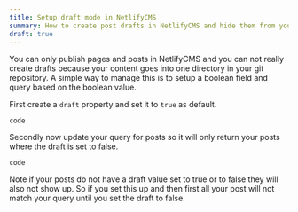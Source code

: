 ```yaml
---
title: Setup draft mode in NetlifyCMS
summary: How to create post drafts in NetlifyCMS and hide them from your app
draft: true
---
```

You can only publish pages and posts in NetlifyCMS and you can not really create drafts because your content goes into one directory in your git repository. A simple way to manage this is to setup a boolean field and query based on the boolean value. 

First create a `draft` property and set it to `true` as default.

```
code
```

Secondly now update your query for posts so it will only return your posts where the draft is set to false.
```
code 
```

Note if your posts do not have a draft value set to true or to false they will also not show up. So if you set this up and then first all your post will not match your query until you set the draft to false.
